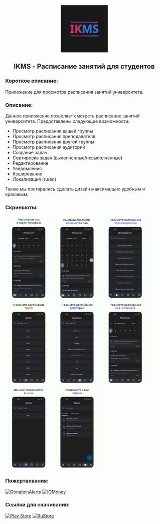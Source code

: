 <div align='center'>
<img src='/assets/icons/icon.png' width='150'/>
<h2>IKMS - Расписание занятий для студентов</h2>
</div>

### Короткое описание:

Приложение для просмотра расписания занятий университета.

### Описание:

Данное приложение позволяет смотреть рaсписание занятий университета.
Предоставлены следующие возможности:

- Просмотр расписания вашей группы
- Просмотр расписания преподавателя
- Просмотр расписания другой группы
- Просмотр расписания аудиторий
- Создание задач
- Сортировка задач (выполненные/невыполненные)
- Редактирование
- Уведомления
- Кэширование
- Локализация (ru/en)

Также мы постарались сделать дизайн максимально удобным и красивым.

### Скриншоты:

<img src='/readme/1.png' width='150'/> <img src='/readme/2.png' width='150'/> <img src='/readme/3.png' width='150'/> <img src='/readme/4.png' width='150'/> <img src='/readme/5.png' width='150'/> <img src='/readme/6.png' width='150'/> <img src='/readme/7.png' width='150'/> <img src='/readme/8.png' width='150'/>

### Пожертвования:

[![DonationAlerts](https://img.shields.io/badge/DonationAlerts-orange?style=for-the-badge)](https://www.donationalerts.com/r/yoshimok)
[![ЮMoney](https://img.shields.io/badge/ЮMoney-violet?style=for-the-badge)](https://yoomoney.ru/to/4100117672775961)

### Ссылки для скачивания:

[![Play Store](https://img.shields.io/badge/Google_Play-414141?style=for-the-badge&logo=google-play&logoColor=white)](https://play.google.com/store/apps/details?id=io.github.DarkMooNight.IKMS)
[![RuStore](https://img.shields.io/badge/RuStore-blue?style=for-the-badge&logo=vk&logoColor=white)](https://apps.rustore.ru/app/io.github.DarkMooNight.IKMS)
